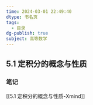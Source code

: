 ```yaml
---
time: 2024-03-01 22:49:40
dtype: 书名页
tags:
  - 目录
dg-publish: true
subject: 高等数学
---
```

## 5.1 定积分的概念与性质
### 笔记
[[5.1 定积分的概念与性质-Xmind]]